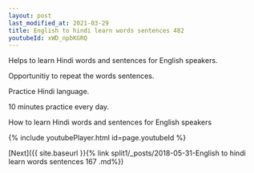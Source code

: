 ```yaml
---
layout: post
last_modified_at: 2021-03-29
title: English to hindi learn words sentences 482 
youtubeId: xWD_npbKGRQ
---
```

 
 
Helps to learn Hindi words and sentences for English speakers.

Opportunitiy to repeat the words sentences. 

Practice Hindi language. 
 
10 minutes practice every day. 
 
How to learn Hindi words and sentences for English speakers 
 
{% include youtubePlayer.html id=page.youtubeId %}
 
 
[Next]({{ site.baseurl }}{% link  split1/_posts/2018-05-31-English to hindi learn words sentences 167 .md%})
 

